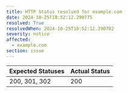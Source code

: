 ```yaml
---
title: HTTP Status resolved for example.com
date: 2024-10-25T18:52:12.290775
resolved: True
resolvedWhen: 2024-10-25T18:52:12.290782
severity: notice
affected:
  - example.com
section: issue
---
```


| Expected Statuses | Actual Status  |
|-------------------|----------------|
| 200, 301, 302 | 200 |
